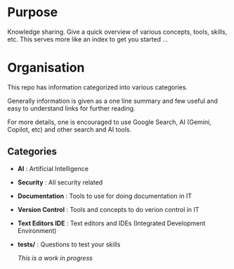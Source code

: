 # Purpose
Knowledge sharing. Give a quick overview of various concepts, tools, skills, etc.
This serves more like an index to get you started ...

# Organisation
This repo has information categorized into various categories.

Generally information is given as a one line summary and few useful and easy to understand links for further reading.

For more details, one is encouraged to use Google Search, AI (Gemini, Copilot, etc) and other search and AI tools.

## Categories
- **AI** : Artificial Intelligence
- **Security** : All security related
- **Documentation** : Tools to use for doing documentation in IT
- **Version Control** : Tools and concepts to do verion control in IT
- **Text Editors IDE** : Text editors and IDEs (Integrated Development Environment)
- **tests/** : Questions to test your skills

  _This is a work in progress_

